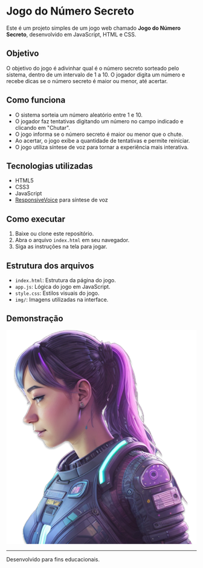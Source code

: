 # Jogo do Número Secreto

Este é um projeto simples de um jogo web chamado **Jogo do Número Secreto**, desenvolvido em JavaScript, HTML e CSS.

## Objetivo
O objetivo do jogo é adivinhar qual é o número secreto sorteado pelo sistema, dentro de um intervalo de 1 a 10. O jogador digita um número e recebe dicas se o número secreto é maior ou menor, até acertar.

## Como funciona
- O sistema sorteia um número aleatório entre 1 e 10.
- O jogador faz tentativas digitando um número no campo indicado e clicando em "Chutar".
- O jogo informa se o número secreto é maior ou menor que o chute.
- Ao acertar, o jogo exibe a quantidade de tentativas e permite reiniciar.
- O jogo utiliza síntese de voz para tornar a experiência mais interativa.

## Tecnologias utilizadas
- HTML5
- CSS3
- JavaScript
- [ResponsiveVoice](https://responsivevoice.org/) para síntese de voz

## Como executar
1. Baixe ou clone este repositório.
2. Abra o arquivo `index.html` em seu navegador.
3. Siga as instruções na tela para jogar.

## Estrutura dos arquivos
- `index.html`: Estrutura da página do jogo.
- `app.js`: Lógica do jogo em JavaScript.
- `style.css`: Estilos visuais do jogo.
- `img/`: Imagens utilizadas na interface.

## Demonstração
![Screenshot do Jogo](img/ia.png)

---
Desenvolvido para fins educacionais.
